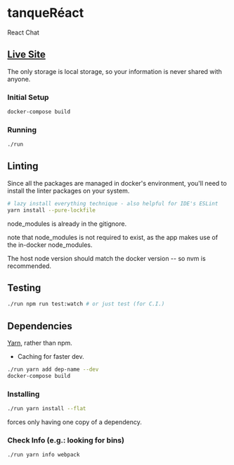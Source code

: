 # tanqueRéact
React Chat

## [Live Site](https://nullvoxpopuli.github.io/tanqueReact/)
The only storage is local storage, so your information is never shared with anyone.

### Initial Setup

```bash
docker-compose build
```

### Running

```bash
./run
```

## Linting

Since all the packages are managed in docker's environment, you'll need to install the linter packages on your system.

```bash
# lazy install everything technique - also helpful for IDE's ESLint
yarn install --pure-lockfile
```

node_modules is already in the gitignore.

note that node_modules is not required to exist, as the app makes use of the in-docker node_modules.

The host node version should match the docker version -- so nvm is recommended.

## Testing

```bash
./run npm run test:watch # or just test (for C.I.)
```

## Dependencies

[Yarn](https://yarnpkg.com/en/), rather than npm.
 - Caching for faster dev.

```bash
./run yarn add dep-name --dev
docker-compose build
```

### Installing
```bash
./run yarn install --flat
```
forces only having one copy of a dependency.

### Check Info (e.g.: looking for bins)
```bash
./run yarn info webpack
```
